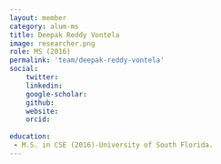 ```yaml
---
layout: member
category: alum-ms
title: Deepak Reddy Vontela
image: researcher.png
role: MS (2016)
permalink: 'team/deepak-reddy-vontela'
social:
    twitter: 
    linkedin: 
    google-scholar: 
    github: 
    website:
    orcid: 
    
education:
 - M.S. in CSE (2016)-University of South Florida.
---
```


